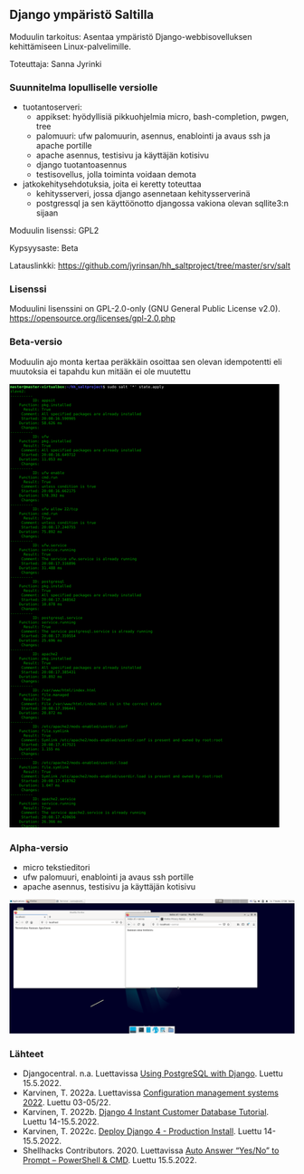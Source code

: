 ## Django ympäristö Saltilla
Moduulin tarkoitus: Asentaa ympäristö Django-webbisovelluksen kehittämiseen Linux-palvelimille. 

Toteuttaja: Sanna Jyrinki

### Suunnitelma lopulliselle versiolle
- tuotantoserveri:
  - appikset: hyödyllisiä pikkuohjelmia micro, bash-completion, pwgen, tree
  - palomuuri: ufw palomuurin, asennus, enablointi ja avaus ssh ja apache portille
  - apache asennus, testisivu ja käyttäjän kotisivu
  - django tuotantoasennus
  - testisovellus, jolla toiminta voidaan demota
- jatkokehitysehdotuksia, joita ei keretty toteuttaa
  - kehitysserveri, jossa django asennetaan kehitysserverinä
  - postgressql ja sen käyttöönotto djangossa vakiona olevan sqllite3:n sijaan

Moduulin lisenssi: GPL2

Kypsyysaste: Beta

Latauslinkki: https://github.com/jyrinsan/hh_saltproject/tree/master/srv/salt

### Lisenssi
Moduulini lisenssini on GPL-2.0-only (GNU General Public License v2.0).
https://opensource.org/licenses/gpl-2.0.php

### Beta-versio

Moduulin ajo monta kertaa peräkkäin osoittaa sen olevan idempotentti eli muutoksia ei tapahdu kun mitään ei ole muutettu

![Image](images/beta.PNG)

### Alpha-versio
- micro tekstieditori
- ufw palomuuri, enablointi ja avaus ssh portille
- apache asennus, testisivu ja käyttäjän kotisivu

![Image](images/alpha.PNG)

### Lähteet

- Djangocentral. n.a. Luettavissa [Using PostgreSQL with Django](https://djangocentral.com/using-postgresql-with-django/). Luettu 15.5.2022.
- Karvinen, T. 2022a. Luettavissa [Configuration management systems 2022](https://terokarvinen.com/2021/configuration-management-systems-2022-spring/#arviointi). Luettu 03-05/22.
- Karvinen, T. 2022b. [Django 4 Instant Customer Database Tutorial](https://terokarvinen.com/2022/django-instant-crm-tutorial/). Luettu 14-15.5.2022.
- Karvinen, T. 2022c. [Deploy Django 4 - Production Install](https://terokarvinen.com/2022/deploy-django/?fromSearch=django). Luettu 14-15.5.2022.
- Shellhacks Contributors. 2020. Luettavissa [Auto Answer “Yes/No” to Prompt – PowerShell & CMD](https://www.shellhacks.com/auto-answer-yes-no-prompt-powershell-cmd/). Luettu 15.5.2022.
